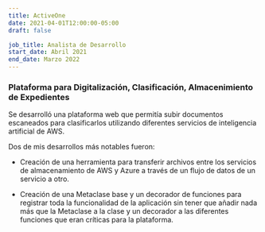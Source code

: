 ```yaml
---
title: ActiveOne
date: 2021-04-01T12:00:00-05:00
draft: false

job_title: Analista de Desarrollo
start_date: Abril 2021
end_date: Marzo 2022
---
```


### Plataforma para Digitalización, Clasificación, Almacenimiento de Expedientes

Se desarrolló una plataforma web que permitía subir documentos escaneados para
clasificarlos utilizando diferentes servicios de inteligencia artificial de
AWS.

Dos de mis desarrollos más notables fueron:

- Creación de una herramienta para transferir archivos entre los servicios de
almacenamiento de AWS y Azure a través de un flujo de datos de un servicio a
otro.

- Creación de una Metaclase base y un decorador de funciones para registrar
toda la funcionalidad de la aplicación sin tener que añadir nada más que la
Metaclase a la clase y un decorador a las diferentes funciones que eran
críticas para la plataforma.
